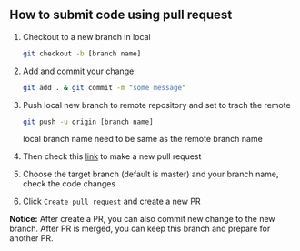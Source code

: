 ## How to submit code using pull request

1. Checkout to a new branch in local
	```bash
	git checkout -b [branch name]
	```

1. Add and commit your change: 
	```bash
	git add . & git commit -m "some message"
	```

1. Push local new branch to remote repository and set to trach the remote
	```bash
	git push -u origin [branch name]
	```
	local branch name need to be same as the remote branch name

1. Then check this [link](https://github.com/kagaya85/TraceCluster/pulls) to make a new pull request

1. Choose the target branch (default is master) and your branch name, check the code changes

1. Click `Create pull request` and create a new PR

**Notice:** After create a PR, you can also commit new change to the new branch. After PR is merged, you can keep this branch and prepare for another PR.